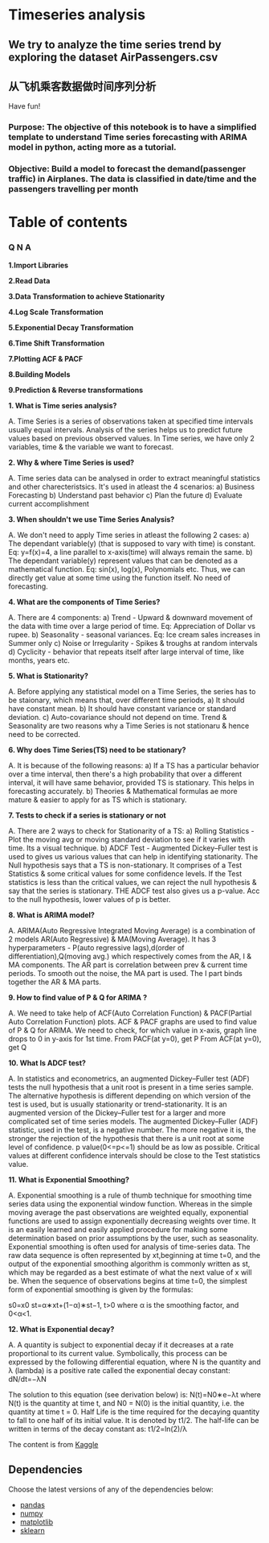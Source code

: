 # Timeseries analysis
## We try to analyze the time series trend by exploring the dataset AirPassengers.csv 
## 从飞机乘客数据做时间序列分析

Have fun!

### Purpose: The objective of this notebook is to have a simplified template to understand Time series forecasting with ARIMA model in python, acting more as a tutorial.

### Objective: Build a model to forecast the demand(passenger traffic) in Airplanes. The data is classified in date/time and the passengers travelling per month

# Table of contents

### Q N A

**1.Import Libraries**

**2.Read Data**

**3.Data Transformation to achieve Stationarity**

**4.Log Scale Transformation**

**5.Exponential Decay Transformation**

**6.Time Shift Transformation**

**7.Plotting ACF & PACF**

**8.Building Models**

**9.Prediction & Reverse transformations**


**1. What is Time series analysis?**

A. Time Series is a series of observations taken at specified time intervals usually equal intervals. Analysis of the series helps us to predict future values based on previous observed values. In Time series, we have only 2 variables, time & the variable we want to forecast.

**2. Why & where Time Series is used?**

A. Time series data can be analysed in order to extract meaningful statistics and other charecteristsics. It's used in atleast the 4 scenarios:
a) Business Forecasting
b) Understand past behavior
c) Plan the future
d) Evaluate current accomplishment

**3. When shouldn't we use Time Series Analysis?**

A. We don't need to apply Time series in atleast the following 2 cases:
a) The dependant variable(y) (that is supposed to vary with time) is constant. Eq: y=f(x)=4, a line parallel to x-axis(time) will always remain the same.
b) The dependant variable(y) represent values that can be denoted as a mathematical function. Eq: sin(x), log(x), Polynomials etc. Thus, we can directly get value at some time using the function itself. No need of forecasting.

**4. What are the components of Time Series?**

A. There are 4 components:
a) Trend - Upward & downward movement of the data with time over a large period of time. Eq: Appreciation of Dollar vs rupee.
b) Seasonality - seasonal variances. Eq: Ice cream sales increases in Summer only
c) Noise or Irregularity - Spikes & troughs at random intervals
d) Cyclicity - behavior that repeats itself after large interval of time, like months, years etc.

**5. What is Stationarity?**

A. Before applying any statistical model on a Time Series, the series has to be staionary, which means that, over different time periods,
a) It should have constant mean.
b) It should have constant variance or standard deviation.
c) Auto-covariance should not depend on time.
Trend & Seasonality are two reasons why a Time Series is not stationaru & hence need to be corrected.

**6. Why does Time Series(TS) need to be stationary?**

A. It is because of the following reasons:
a) If a TS has a particular behavior over a time interval, then there's a high probability that over a different interval, it will have same behavior, provided TS is stationary. This helps in forecasting accurately.
b) Theories & Mathematical formulas ae more mature & easier to apply for as TS which is stationary.

**7. Tests to check if a series is stationary or not**

A. There are 2 ways to check for Stationarity of a TS:
a) Rolling Statistics - Plot the moving avg or moving standard deviation to see if it varies with time. Its a visual technique.
b) ADCF Test - Augmented Dickey–Fuller test is used to gives us various values that can help in identifying stationarity. The Null hypothesis says that a TS is non-stationary. It comprises of a Test Statistics & some critical values for some confidence levels. If the Test statistics is less than the critical values, we can reject the null hypothesis & say that the series is stationary. THE ADCF test also gives us a p-value. Acc to the null hypothesis, lower values of p is better.

**8. What is ARIMA model?**

A. ARIMA(Auto Regressive Integrated Moving Average) is a combination of 2 models AR(Auto Regressive) & MA(Moving Average). It has 3 hyperparameters - P(auto regressive lags),d(order of differentiation),Q(moving avg.) which respectively comes from the AR, I & MA components. The AR part is correlation between prev & current time periods. To smooth out the noise, the MA part is used. The I part binds together the AR & MA parts.

**9. How to find value of P & Q for ARIMA ?**

A. We need to take help of ACF(Auto Correlation Function) & PACF(Partial Auto Correlation Function) plots. ACF & PACF graphs are used to find value of P & Q for ARIMA. We need to check, for which value in x-axis, graph line drops to 0 in y-axis for 1st time.
From PACF(at y=0), get P
From ACF(at y=0), get Q

**10. What Is ADCF test?**

A. In statistics and econometrics, an augmented Dickey–Fuller test (ADF) tests the null hypothesis that a unit root is present in a time series sample. The alternative hypothesis is different depending on which version of the test is used, but is usually stationarity or trend-stationarity. It is an augmented version of the Dickey–Fuller test for a larger and more complicated set of time series models.
The augmented Dickey–Fuller (ADF) statistic, used in the test, is a negative number. The more negative it is, the stronger the rejection of the hypothesis that there is a unit root at some level of confidence.
p value(0<=p<=1) should be as low as possible. Critical values at different confidence intervals should be close to the Test statistics value.

**11. What is Exponential Smoothing?**

A. Exponential smoothing is a rule of thumb technique for smoothing time series data using the exponential window function. Whereas in the simple moving average the past observations are weighted equally, exponential functions are used to assign exponentially decreasing weights over time. It is an easily learned and easily applied procedure for making some determination based on prior assumptions by the user, such as seasonality. Exponential smoothing is often used for analysis of time-series data.
The raw data sequence is often represented by xt,beginning at time  t=0, 
and the output of the exponential smoothing algorithm is commonly written as  st, which may be regarded as a best estimate of what the next value of  x
will be. When the sequence of observations begins at time  t=0,
the simplest form of exponential smoothing is given by the formulas:

s0=x0
st=α∗xt+(1−α)∗st−1,  t>0 where  α is the smoothing factor, and  0<α<1.

**12. What is Exponential decay?**

A. A quantity is subject to exponential decay if it decreases at a rate proportional to its current value. 
Symbolically, this process can be expressed by the following differential equation, where N is the quantity and λ (lambda) is a positive rate called the exponential decay constant:
dN/dt=−λN
 
The solution to this equation (see derivation below) is:
N(t)=N0∗e−λt
where N(t) is the quantity at time t, and N0 = N(0) is the initial quantity, i.e. the quantity at time t = 0.
Half Life is the time required for the decaying quantity to fall to one half of its initial value. 
It is denoted by  t1/2. The half-life can be written in terms of the decay constant as: t1/2=ln(2)/λ

The content is from [Kaggle](https://www.kaggle.com/freespirit08/time-series-for-beginners-with-arima)
 
 ## Dependencies

Choose the latest versions of any of the dependencies below:

* [pandas](https://pandas.pydata.org/)
* [numpy](http://www.numpy.org/)
* [matplotlib](https://matplotlib.org/)
* [sklearn](http://scikit-learn.org/stable/)

